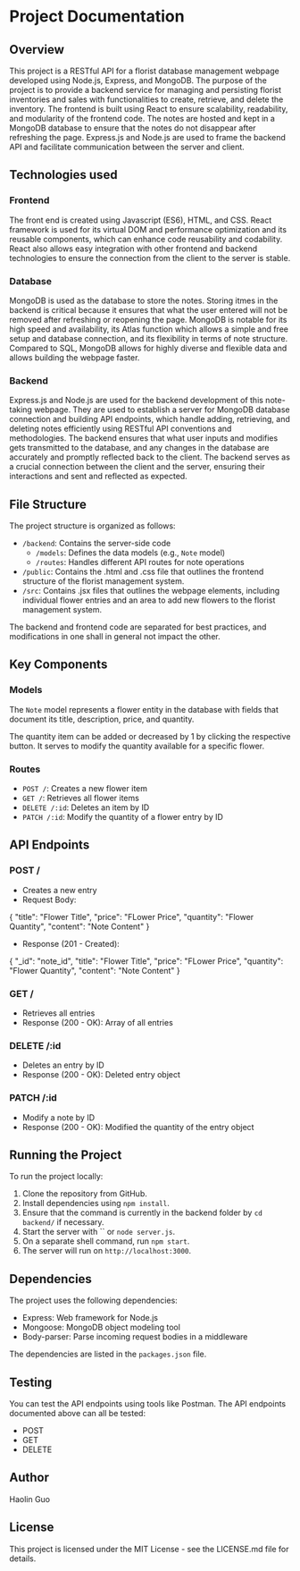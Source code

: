 # Project Documentation

## Overview
This project is a RESTful API for a florist database management webpage developed using Node.js, Express, and MongoDB. The purpose of the project is to provide a backend service for managing and persisting florist inventories and sales with functionalities to create, retrieve, and delete the inventory. The frontend is built using React to ensure scalability, readability, and modularity of the frontend code. The notes are hosted and kept in a MongoDB database to ensure that the notes do not disappear after refreshing the page. Express.js and Node.js are used to frame the backend API and facilitate communication between the server and client. 

## Technologies used

### Frontend

The front end is created using Javascript (ES6), HTML, and CSS. React framework is used for its virtual DOM and performance optimization and its reusable components, which can enhance code reusability and codability. React also allows easy integration with other frontend and backend technologies to ensure the connection from the client to the server is stable. 

### Database

MongoDB is used as the database to store the notes. Storing itmes in the backend is critical because it ensures that what the user entered will not be removed after refreshing or reopening the page. MongoDB is notable for its high speed and availability, its Atlas function which allows a simple and free setup and database connection, and its flexibility in terms of note structure. Compared to SQL, MongoDB allows for highly diverse and flexible data and allows building the webpage faster. 

### Backend

Express.js and Node.js are used for the backend development of this note-taking webpage. They are used to establish a server for MongoDB database connection and building API endpoints, which handle adding, retrieving, and deleting notes efficiently using RESTful API conventions and methodologies. The backend ensures that what user inputs and modifies gets transmitted to the database, and any changes in the database are accurately and promptly reflected back to the client. The backend serves as a crucial connection between the client and the server, ensuring their interactions and sent and reflected as expected. 

## File Structure
The project structure is organized as follows:
- `/backend`: Contains the server-side code
  - `/models`: Defines the data models (e.g., `Note` model)
  - `/routes`: Handles different API routes for note operations
- `/public`: Contains the .html and .css file that outlines the frontend structure of the florist management system.
- `/src`: Contains .jsx files that outlines the webpage elements, including individual flower entries and an area to add new flowers to the florist management system.

The backend and frontend code are separated for best practices, and modifications in one shall in general not impact the other. 

## Key Components
### Models
The `Note` model represents a flower entity in the database with fields that document its title, description, price, and quantity.

The quantity item can be added or decreased by 1 by clicking the respective button. It serves to modify the quantity available for a specific flower.

### Routes
- `POST /`: Creates a new flower item
- `GET /`: Retrieves all flower items
- `DELETE /:id`: Deletes an item by ID
- `PATCH /:id`: Modify the quantity of a flower entry by ID



## API Endpoints
### POST /
- Creates a new entry
- Request Body:

{
"title": "Flower Title",
"price": "FLower Price",
"quantity": "Flower Quantity",
"content": "Note Content"
}

- Response (201 - Created):

{
"_id": "note_id",
"title": "Flower Title",
"price": "FLower Price",
"quantity": "Flower Quantity",
"content": "Note Content"
}

### GET /
- Retrieves all entries
- Response (200 - OK): Array of all entries

### DELETE /:id
- Deletes an entry by ID
- Response (200 - OK): Deleted entry object

### PATCH /:id
- Modify a note by ID
- Response (200 - OK): Modified the quantity of the entry object

## Running the Project
To run the project locally:
1. Clone the repository from GitHub.
2. Install dependencies using `npm install`.
3. Ensure that the command is currently in the backend folder by  `cd backend/` if necessary.
4. Start the server with `` or `node server.js`.
5. On a separate shell command, run  `npm start`.
6. The server will run on `http://localhost:3000`.

## Dependencies
The project uses the following dependencies:
- Express: Web framework for Node.js
- Mongoose: MongoDB object modeling tool
- Body-parser: Parse incoming request bodies in a middleware

The dependencies are listed in the `packages.json` file.


## Testing
You can test the API endpoints using tools like Postman. The API endpoints documented above can all be tested:

- POST
- GET
- DELETE

## Author
Haolin Guo

## License
This project is licensed under the MIT License - see the LICENSE.md file for details.
